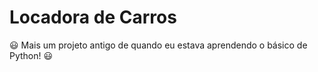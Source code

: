 # Locadora de Carros

:smiley: Mais um projeto antigo de quando eu estava aprendendo o básico de Python! :smiley:
